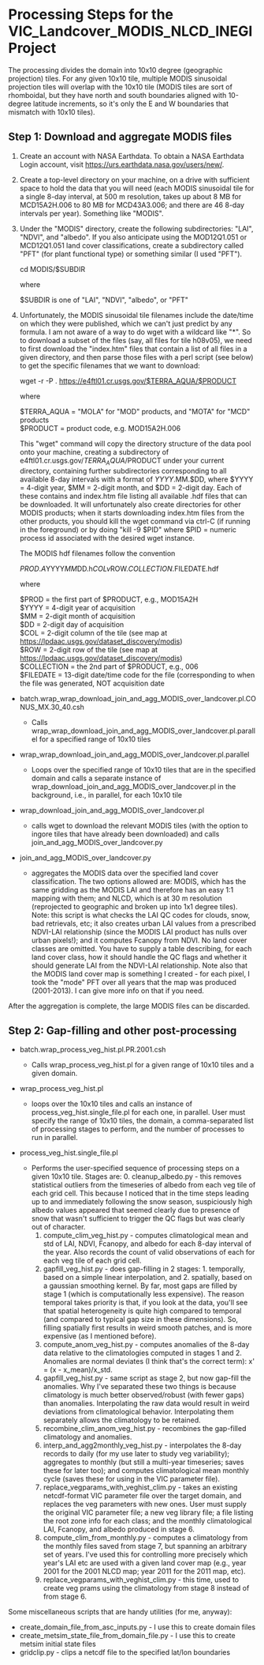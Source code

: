# Processing Steps for the VIC_Landcover_MODIS_NLCD_INEGI Project

The processing divides the domain into 10x10 degree (geographic projection) tiles.  For any given 10x10 tile, multiple MODIS sinusoidal projection tiles will overlap with the 10x10 tile (MODIS tiles are sort of rhomboidal, but they have north and south boundaries aligned with 10-degree latitude increments, so it's only the E and W boundaries that mismatch with 10x10 tiles).

## Step 1: Download and aggregate MODIS files

1. Create an account with NASA Earthdata. To obtain a NASA Earthdata Login account, visit https://urs.earthdata.nasa.gov/users/new/.

2. Create a top-level directory on your machine, on a drive with sufficient space to hold the data that you will need (each MODIS sinusoidal tile for a single 8-day interval, at 500 m resolution, takes up about 8 MB for MCD15A2H.006 to 80 MB for MCD43A3.006; and there are 46 8-day intervals per year). Something like "MODIS".

3. Under the "MODIS" directory, create the following subdirectories: "LAI", "NDVI", and "albedo". If you also anticipate using the MOD12Q1.051 or MCD12Q1.051 land cover classifications, create a subdirectory called "PFT" (for plant functional type) or something similar (I used "PFT").

      cd MODIS/$SUBDIR

   where

      $SUBDIR is one of "LAI", "NDVI", "albedo", or "PFT"

4. Unfortunately, the MODIS sinusoidal tile filenames include the date/time on which they were published, which we can't just predict by any formula. I am not aware of a way to do wget with a wildcard like "*". So to download a subset of the files (say, all files for tile h08v05), we need to first download the "index.htm" files that contain a list of all files in a given directory, and then parse those files with a perl script (see below) to get the specific filenames that we want to download:

      wget -r -P . https://e4ftl01.cr.usgs.gov/$TERRA_AQUA/$PRODUCT

   where

      $TERRA_AQUA = "MOLA" for "MOD" products, and "MOTA" for "MCD" products  
      $PRODUCT = product code, e.g. MOD15A2H.006

   This "wget" command will copy the directory structure of the data pool onto your machine, creating a subdirectory of e4ftl01.cr.usgs.gov/$TERRA_AQUA/$PRODUCT under your current directory, containing further subdirectories corresponding to all available 8-day intervals with a format of $YYYY.$MM.$DD, where $YYYY = 4-digit year, $MM = 2-digit month, and $DD = 2-digit day. Each of these contains and index.htm file listing all available .hdf files that can be downloaded. It will unfortunately also create directories for other MODIS products; when it starts downloading index.htm files from the other products, you should kill the wget command via ctrl-C (if running in the foreground) or by doing "kill -9 $PID" where $PID = numeric process id associated with the desired wget instance.

   The MODIS hdf filenames follow the convention

      $PROD.A$YYYY$MM$DD.h$COLv$ROW.$COLLECTION.$FILEDATE.hdf

   where

      $PROD = the first part of $PRODUCT, e.g., MOD15A2H  
      $YYYY = 4-digit year of acquisition  
      $MM = 2-digit month of acquisition  
      $DD = 2-digit day of acquisition  
      $COL = 2-digit column of the tile (see map at https://lpdaac.usgs.gov/dataset_discovery/modis)  
      $ROW = 2-digit row of the tile (see map at https://lpdaac.usgs.gov/dataset_discovery/modis)  
      $COLLECTION = the 2nd part of $PRODUCT, e.g., 006  
      $FILEDATE = 13-digit date/time code for the file (corresponding to when the file was generated, NOT acquisition date

 - batch.wrap_wrap_download_join_and_agg_MODIS_over_landcover.pl.CONUS_MX.30_40.csh
   - Calls wrap_wrap_download_join_and_agg_MODIS_over_landcover.pl.parallel for a specified range of 10x10 tiles

 - wrap_wrap_download_join_and_agg_MODIS_over_landcover.pl.parallel
   - Loops over the specified range of 10x10 tiles that are in the specified domain and calls a separate instance of wrap_download_join_and_agg_MODIS_over_landcover.pl in the background, i.e., in parallel, for each 10x10 tile

 - wrap_download_join_and_agg_MODIS_over_landcover.pl
   - calls wget to download the relevant MODIS tiles (with the option to ingore tiles that have already been downloaded) and calls join_and_agg_MODIS_over_landcover.py

 - join_and_agg_MODIS_over_landcover.py
   - aggregates the MODIS data over the specified land cover classification.  The two options allowed are: MODIS, which has the same gridding as the MODIS LAI and therefore has an easy 1:1 mapping with them; and NLCD, which is at 30 m resolution (reprojected to geographic and broken up into 1x1 degree tiles).  Note: this script is what checks the LAI QC codes for clouds, snow, bad retrievals, etc; it also creates urban LAI values from a prescribed NDVI-LAI relationship (since the MODIS LAI product has nulls over urban pixels!); and it computes Fcanopy from NDVI.  No land cover classes are omitted.  You have to supply a table describing, for each land cover class, how it should handle the QC flags and whether it should generate LAI from the NDVI-LAI relationship.  Note also that the MODIS land cover map is something I created - for each pixel, I took the "mode" PFT over all years that the map was produced (2001-2013).  I can give more info on that if you need.

After the aggregation is complete, the large MODIS files can be discarded.

## Step 2: Gap-filling and other post-processing

 - batch.wrap_process_veg_hist.pl.PR.2001.csh
   - Calls wrap_process_veg_hist.pl for a given range of 10x10 tiles and a given domain.

 - wrap_process_veg_hist.pl
   - loops over the 10x10 tiles and calls an instance of process_veg_hist.single_file.pl for each one, in parallel. User must specify the range of 10x10 tiles, the domain, a comma-separated list of processing stages to perform, and the number of processes to run in parallel.

 - process_veg_hist.single_file.pl
   - Performs the user-specified sequence of processing steps on a given 10x10 tile.  Stages are:
     0. cleanup_albedo.py - this removes statistical outliers from the timeseries of albedo from each veg tile of each grid cell.  This because I noticed that in the time steps leading up to and immediately following the snow season, suspiciously high albedo values appeared that seemed clearly due to presence of snow that wasn't sufficient to trigger the QC flags but was clearly out of character.
     1. compute_clim_veg_hist.py - computes climatological mean and std of LAI, NDVI, Fcanopy, and albedo for each 8-day interval of the year.  Also records the count of valid observations of each for each veg tile of each grid cell.
     2. gapfill_veg_hist.py - does gap-filling in 2 stages: 1. temporally, based on a simple linear interpolation, and 2. spatially, based on a gaussian smoothing kernel.  By far, most gaps are filled by stage 1 (which is computationally less expensive).  The reason temporal takes priority is that, if you look at the data, you'll see that spatial heterogeneity is quite high compared to temporal (and compared to typical gap size in these dimensions).  So, filling spatially first results in weird smooth patches, and is more expensive (as I mentioned before).
     3. compute_anom_veg_hist.py - computes anomalies of the 8-day data relative to the climatologies computed in stages 1 and 2.  Anomalies are normal deviates (I think that's the correct term): x' = (x - x_mean)/x_std.
     4. gapfill_veg_hist.py - same script as stage 2, but now gap-fill the anomalies.  Why I've separated these two things is because climatology is much better observed/robust (with fewer gaps) than anomalies.  Interpolating the raw data would result in weird deviations from climatological behavior.  Interpolating them separately allows the climatology to be retained.
     5. recombine_clim_anom_veg_hist.py - recombines the gap-filled climatology and anomalies.
     6. interp_and_agg2monthly_veg_hist.py - interpolates the 8-day records to daily (for my use later to study veg variability); aggregates to monthly (but still a multi-year timeseries; saves these for later too); and computes climatological mean monthly cycle (saves these for using in the VIC parameter file).
     7. replace_vegparams_with_veghist_clim.py - takes an existing netcdf-format VIC parameter file over the target domain, and replaces the veg parameters with new ones.  User must supply the original VIC parameter file; a new veg library file; a file listing the root zone info for each class; and the monthly climatological LAI, Fcanopy, and albedo produced in stage 6.
     8. compute_clim_from_monthly.py - computes a climatology from the monthly files saved from stage 7, but spanning an arbitrary set of years.  I've used this for controlling more precisely which year's LAI etc are used with a given land cover map (e.g., year 2001 for the 2001 NLCD map; year 2011 for the 2011 map, etc).
     9. replace_vegparams_with_veghist_clim.py - this time, used to create veg prams using the climatology from stage 8 instead of from stage 6.

Some miscellaneous scripts that are handy utilities (for me, anyway):
 - create_domain_file_from_asc_inputs.py - I use this to create domain files
 - create_metsim_state_file_from_domain_file.py - I use this to create metsim initial state files
 - gridclip.py - clips a netcdf file to the specified lat/lon boundaries

